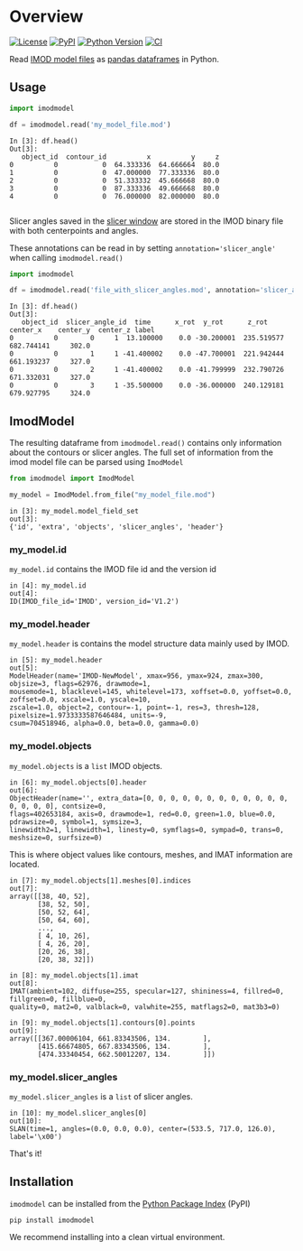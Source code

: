 # Overview

[![License](https://img.shields.io/pypi/l/imodmodel.svg?color=green)](https://github.com/alisterburt/imodmodel/raw/main/LICENSE)
[![PyPI](https://img.shields.io/pypi/v/imodmodel.svg?color=green)](https://pypi.org/project/imodmodel)
[![Python Version](https://img.shields.io/pypi/pyversions/imodmodel.svg?color=green)](https://python.org)
[![CI](https://github.com/alisterburt/imodmodel/actions/workflows/test_and_deploy.yml/badge.svg)](https://github.com/alisterburt/imodmodel/actions/workflows/ci.yml)

Read [IMOD model files](https://bio3d.colorado.edu/imod/doc/binspec.html) 
as [pandas dataframes](https://pandas.pydata.org/) 
in Python.

## Usage

```python
import imodmodel

df = imodmodel.read('my_model_file.mod')
```

```ipython
In [3]: df.head()
Out[3]: 
   object_id  contour_id          x          y     z
0          0           0  64.333336  64.666664  80.0
1          0           0  47.000000  77.333336  80.0
2          0           0  51.333332  45.666668  80.0
3          0           0  87.333336  49.666668  80.0
4          0           0  76.000000  82.000000  80.0


```

Slicer angles saved in the [slicer window](https://bio3d.colorado.edu/imod/doc/3dmodHelp/slicer.html) 
are stored in the IMOD binary file with both centerpoints and angles.

These annotations can be read in by setting `annotation='slicer_angle'` when calling `imodmodel.read()`

```python
import imodmodel

df = imodmodel.read('file_with_slicer_angles.mod', annotation='slicer_angle')
```

```ipython
In [3]: df.head()
Out[3]:
   object_id  slicer_angle_id  time      x_rot  y_rot      z_rot    center_x    center_y  center_z label
0          0        0     1  13.100000    0.0 -30.200001  235.519577  682.744141     302.0
0          0        1     1 -41.400002    0.0 -47.700001  221.942444  661.193237     327.0
0          0        2     1 -41.400002    0.0 -41.799999  232.790726  671.332031     327.0
0          0        3     1 -35.500000    0.0 -36.000000  240.129181  679.927795     324.0
```

## ImodModel

The resulting dataframe from `imodmodel.read()` contains only information about the contours or slicer angles. 
The full set of information from the imod model file can be parsed using `ImodModel`

```python
from imodmodel import ImodModel

my_model = ImodModel.from_file("my_model_file.mod")
```

```ipython
in [3]: my_model.model_field_set
out[3]: 
{'id', 'extra', 'objects', 'slicer_angles', 'header'}
```

### my_model.id

`my_model.id` contains the IMOD file id and the version id

```ipython
in [4]: my_model.id
out[4]: 
ID(IMOD_file_id='IMOD', version_id='V1.2')
```

### my_model.header

`my_model.header` is contains the model structure data mainly used by IMOD.

```ipython
in [5]: my_model.header
out[5]:
ModelHeader(name='IMOD-NewModel', xmax=956, ymax=924, zmax=300, objsize=3, flags=62976, drawmode=1,
mousemode=1, blacklevel=145, whitelevel=173, xoffset=0.0, yoffset=0.0, zoffset=0.0, xscale=1.0, yscale=10,
zscale=1.0, object=2, contour=-1, point=-1, res=3, thresh=128, pixelsize=1.9733333587646484, units=-9,
csum=704518946, alpha=0.0, beta=0.0, gamma=0.0)
```

### my_model.objects

`my_model.objects` is a `list` IMOD objects.

```ipython
in [6]: my_model.objects[0].header
out[6]: 
ObjectHeader(name='', extra_data=[0, 0, 0, 0, 0, 0, 0, 0, 0, 0, 0, 0, 0, 0, 0, 0], contsize=0,
flags=402653184, axis=0, drawmode=1, red=0.0, green=1.0, blue=0.0, pdrawsize=0, symbol=1, symsize=3,
linewidth2=1, linewidth=1, linesty=0, symflags=0, sympad=0, trans=0, meshsize=0, surfsize=0)
```

This is where object values like contours, meshes, and IMAT information are located.

```ipython
in [7]: my_model.objects[1].meshes[0].indices
out[7]: 
array([[38, 40, 52],
       [38, 52, 50],
       [50, 52, 64],
       [50, 64, 60],
       ...,
       [ 4, 10, 26],
       [ 4, 26, 20],
       [20, 26, 38],
       [20, 38, 32]])
```

```ipython
in [8]: my_model.objects[1].imat
out[8]: 
IMAT(ambient=102, diffuse=255, specular=127, shininess=4, fillred=0, fillgreen=0, fillblue=0,
quality=0, mat2=0, valblack=0, valwhite=255, matflags2=0, mat3b3=0)
```

```ipython
in [9]: my_model.objects[1].contours[0].points
out[9]:
array([[367.00006104, 661.83343506, 134.        ],
       [415.66674805, 667.83343506, 134.        ],
       [474.33340454, 662.50012207, 134.        ]])
```

### my_model.slicer_angles

`my_model.slicer_angles` is a `list` of slicer angles.

```ipython
in [10]: my_model.slicer_angles[0]
out[10]:
SLAN(time=1, angles=(0.0, 0.0, 0.0), center=(533.5, 717.0, 126.0), label='\x00')
```

That's it!

## Installation
`imodmodel` can be installed from the [Python Package Index](https://pypi.org/) (PyPI)

```shell
pip install imodmodel
```

We recommend installing into a clean virtual environment.
